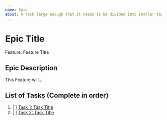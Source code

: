 ```yaml
---
name: Epic
about: A task large enough that it needs to be divided into smaller tasks. It will usually be labeled as `enhancement`.
---
```


<!-- Issue title should mirror the Epic Title. -->

# Epic Title

Feature: Feature Title

## Epic Description

This Feature will...

## List of Tasks (Complete in order)

1. [ ] [Task 1: Task Title](https://github.com/AlexDring/spicy-orange-expressjs/issues/1)
2. [ ] [Task 2: Task Title](https://github.com/AlexDring/spicy-orange-expressjs/issues/2)